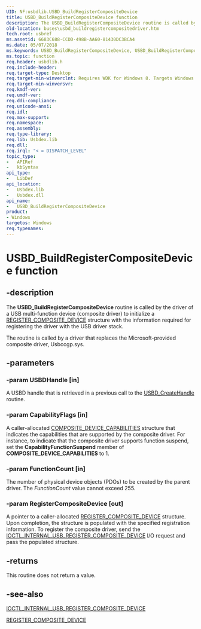 ```yaml
---
UID: NF:usbdlib.USBD_BuildRegisterCompositeDevice
title: USBD_BuildRegisterCompositeDevice function
description: The USBD_BuildRegisterCompositeDevice routine is called by the driver of a USB multi-function device (composite driver) to initialize a REGISTER_COMPOSITE_DEVICE structure with the information required for registering the driver with the USB driver stack.
old-location: buses\usbd_buildregistercompositedriver.htm
tech.root: usbref
ms.assetid: 6683C688-CCDD-498B-AA60-81430DC3BCA4
ms.date: 05/07/2018
ms.keywords: USBD_BuildRegisterCompositeDevice, USBD_BuildRegisterCompositeDevice routine [Buses], buses.usbd_buildregistercompositedriver, usbdlib/ USBD_BuildRegisterCompositeDevice
ms.topic: function
req.header: usbdlib.h
req.include-header: 
req.target-type: Desktop
req.target-min-winverclnt: Requires WDK for Windows 8. Targets Windows Vista and later versions of the Windows operating system.
req.target-min-winversvr: 
req.kmdf-ver: 
req.umdf-ver: 
req.ddi-compliance: 
req.unicode-ansi: 
req.idl: 
req.max-support: 
req.namespace: 
req.assembly: 
req.type-library: 
req.lib: Usbdex.lib
req.dll: 
req.irql: "< = DISPATCH_LEVEL"
topic_type:
-	APIRef
-	kbSyntax
api_type:
-	LibDef
api_location:
-	Usbdex.lib
-	Usbdex.dll
api_name:
-	USBD_BuildRegisterCompositeDevice
product:
- Windows
targetos: Windows
req.typenames: 
---
```


# USBD_BuildRegisterCompositeDevice function


## -description


The <b>USBD_BuildRegisterCompositeDevice</b> routine is called by the driver of a USB  multi-function device (composite driver) to  initialize a <a href="https://msdn.microsoft.com/library/windows/hardware/hh450898">REGISTER_COMPOSITE_DEVICE</a> structure with the information required for registering the driver with the USB driver stack. 

The routine is called by a driver that replaces the Microsoft-provided composite driver, Usbccgp.sys.


## -parameters




### -param USBDHandle [in]

A USBD handle that is retrieved in a previous call to the <a href="https://msdn.microsoft.com/library/windows/hardware/hh406241">USBD_CreateHandle</a> routine.


### -param CapabilityFlags [in]

A caller-allocated <a href="https://msdn.microsoft.com/3C1BF8C6-3489-4636-9B3F-B0C2C1327466">COMPOSITE_DEVICE_CAPABILITIES</a> structure that indicates the capabilities that are supported by the composite driver. For instance, to   indicate that the composite driver supports function suspend, set the <b>CapabilityFunctionSuspend</b> member of <b>COMPOSITE_DEVICE_CAPABILITIES</b> to 1.


### -param FunctionCount [in]

The number of physical device objects (PDOs) to be created by the parent driver. The <i>FunctionCount</i> value cannot exceed 255.


### -param RegisterCompositeDevice [out]

A pointer to a caller-allocated <a href="https://msdn.microsoft.com/library/windows/hardware/hh450898">REGISTER_COMPOSITE_DEVICE</a> structure. Upon completion, the structure is populated with the specified registration  information. To register the composite driver, send the <a href="https://msdn.microsoft.com/library/windows/hardware/hh450854">IOCTL_INTERNAL_USB_REGISTER_COMPOSITE_DEVICE</a> I/O request and pass the populated structure. 


## -returns



This routine does not return a value.




## -see-also




<a href="https://msdn.microsoft.com/library/windows/hardware/hh450854">IOCTL_INTERNAL_USB_REGISTER_COMPOSITE_DEVICE</a>



<a href="https://msdn.microsoft.com/library/windows/hardware/hh450898">REGISTER_COMPOSITE_DEVICE</a>
 

 

